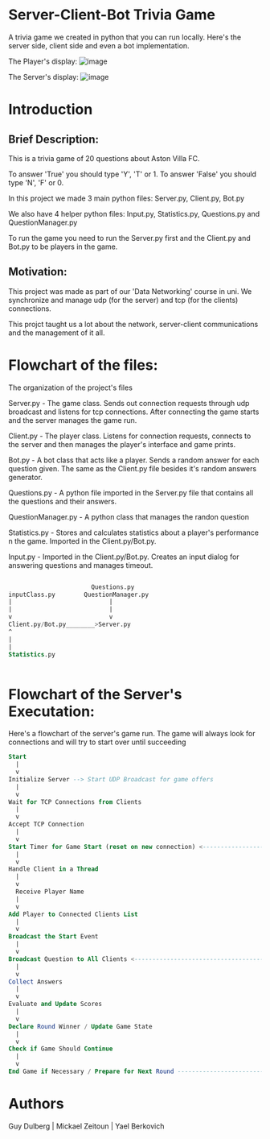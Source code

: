 # Server-Client-Bot Trivia Game
A trivia game we created in python that you can run locally. Here's the server side, client side and even a bot implementation.

The Player's display:
![image](https://github.com/beryaelio/Server-Client-Bot-Trivia-Game/assets/47675083/e3e5c908-2e48-477b-932a-dcff849c2473)

The Server's display:
![image](https://github.com/beryaelio/Server-Client-Bot-Trivia-Game/assets/47675083/ce3932d3-db4b-4340-8796-2f89a5ce2530)

# Introduction
## Brief Description: 
This is a trivia game of 20 questions about Aston Villa FC.

To answer 'True' you should type 'Y', 'T' or 1. To answer 'False' you should type 'N', 'F' or 0. 

In this project we made 3 main python files: Server.py, Client.py, Bot.py

We also have 4 helper python files: Input.py, Statistics.py, Questions.py and QuestionManager.py

To run the game you need to run the Server.py first and the Client.py and Bot.py to be players in the game.

## Motivation:
This project was made as part of our 'Data Networking' course in uni. We synchronize and manage udp (for the server) and tcp (for the clients) connections.

This projct taught us a lot about the network, server-client communications and the management of it all. 


# Flowchart of the files:
The organization of the project's files

Server.py - The game class. Sends out connection requests through udp broadcast and listens for tcp connections. After connecting the game starts and the server manages the game run.

Client.py - The player class. Listens for connection requests, connects to the server and then manages the player's interface and game prints.

Bot.py - A bot class that acts like a player. Sends a random answer for each question given. The same as the Client.py file besides it's random answers generator. 

Questions.py - A python file imported in the Server.py file that contains all the questions and their answers.

QuestionManager.py - A python class that manages the randon question 

Statistics.py - Stores and calculates statistics about a player's performance n the game. Imported in the Client.py/Bot.py.

Input.py - Imported in the Client.py/Bot.py. Creates an input dialog for answering questions and manages timeout.

```sql

                       Questions.py
inputClass.py        QuestionManager.py
|                           |
|                           |
v                           v
Client.py/Bot.py________>Server.py
^
|
|
Statistics.py
               
```


# Flowchart of the Server's Executation: 
Here's a flowchart of the server's game run. The game will always look for connections and will try to start over until succeeding


```sql
Start
  |
  v
Initialize Server --> Start UDP Broadcast for game offers
  |
  v
Wait for TCP Connections from Clients
  |
  v                                                  
Accept TCP Connection                                
  |                                                  
  v                                                  
Start Timer for Game Start (reset on new connection) <-----------------,
  |                                                                    |                 
  v                                                                    |                 
Handle Client in a Thread                                              |            
  |                                                                    |                 
  v                                                                    |                 
  Receive Player Name                                                  |            
  |                                                                    |                 
  v                                                                    |                 
Add Player to Connected Clients List                                   |             
  |                                                                    |                 
  v                                                                    |                 
Broadcast the Start Event                                              |            
  |                                                                    |                 
  v                                                                    |                 
Broadcast Question to All Clients <------------------------------------,
  |                                                                    |
  v                                                                    |
Collect Answers                                                        |         
  |                                                                    |
  v                                                                    |
Evaluate and Update Scores                                             |
  |                                                                    |
  v                                                                    |
Declare Round Winner / Update Game State                               |
  |                                                                    |
  v                                                                    |
Check if Game Should Continue                                          |
  |                                                                    |
  v                                                                    |
End Game if Necessary / Prepare for Next Round ------------------------'
```

# Authors

Guy Dulberg | Mickael Zeitoun | Yael Berkovich


